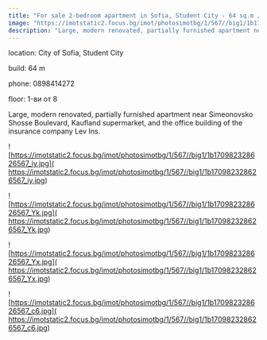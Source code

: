 ```yaml
---
title: "For sale 2-bedroom apartment in Sofia, Student City - 64 sq.m / 124500 EUR :: imot.bg Ad"
image: "https://imotstatic2.focus.bg/imot/photosimotbg/1/567//big1/1b170982328626567_kQ.jpg"
description: "Large, modern renovated, partially furnished apartment near Simeonovsko Shosse Boulevard, Kaufland supermarket, and the office building of the insurance company Lev Ins."
---
```


location: City of Sofia, Student City

build: 64 m

phone: 0898414272

floor: 1-ви от 8

Large, modern renovated, partially furnished apartment near Simeonovsko Shosse Boulevard, Kaufland supermarket, and the office building of the insurance company Lev Ins.


![https://imotstatic2.focus.bg/imot/photosimotbg/1/567//big1/1b170982328626567_iy.jpg]( https://imotstatic2.focus.bg/imot/photosimotbg/1/567//big1/1b170982328626567_iy.jpg)


![https://imotstatic2.focus.bg/imot/photosimotbg/1/567//big1/1b170982328626567_Yk.jpg]( https://imotstatic2.focus.bg/imot/photosimotbg/1/567//big1/1b170982328626567_Yk.jpg)


![https://imotstatic2.focus.bg/imot/photosimotbg/1/567//big1/1b170982328626567_Yx.jpg]( https://imotstatic2.focus.bg/imot/photosimotbg/1/567//big1/1b170982328626567_Yx.jpg)


![https://imotstatic2.focus.bg/imot/photosimotbg/1/567//big1/1b170982328626567_c6.jpg]( https://imotstatic2.focus.bg/imot/photosimotbg/1/567//big1/1b170982328626567_c6.jpg)


